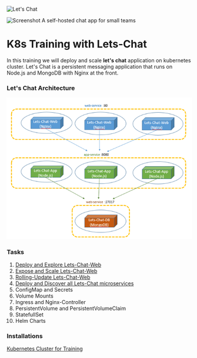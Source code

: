 ![Let's Chat](http://i.imgur.com/0a3l5VF.png)

![Screenshot](http://i.imgur.com/C4uMD67.png)
A self-hosted chat app for small teams
# K8s Training with Lets-Chat
In this training we will deploy and scale **let's chat** application on kubernetes cluster. Let's Chat is a persistent messaging application that runs on Node.js and MongoDB with Nginx at the front.

### Let's Chat Architecture
![Lets-Chat Architecture](images/lets-chat-arch.png)

### Tasks
1.  [Deploy and Explore Lets-Chat-Web](day-1/task-1/README.md)
2.  [Expose and Scale Lets-Chat-Web](day-1/task-2/README.md)
3.  [Rolling-Update Lets-Chat-Web](day-1/task-3/README.md)
4.  [Deploy and Discover all Lets-Chat microservices](day-1/task-4/README.md)
5.  ConfigMap and Secrets
6.  Volume Mounts
7.  Ingress and Nginx-Controller
8.  PersistentVolume and PersistentVolumeClaim
9.  StatefullSet
10. Helm Charts

### Installations
[Kubernetes Cluster for Training](installations/README)
